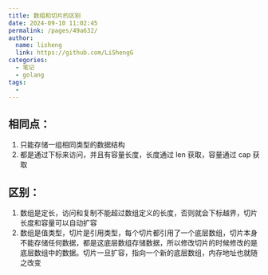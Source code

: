 ```yaml
---
title: 数组和切片的区别
date: 2024-09-10 11:02:45
permalink: /pages/49a632/
author: 
  name: lisheng
  link: https://github.com/LiShengG
categories: 
  - 笔记
  - golang
tags: 
  - 
---
```

## 相同点：
 1. 只能存储一组相同类型的数据结构
 2. 都是通过下标来访问，并且有容量长度，长度通过 len 获取，容量通过 cap 获取
   
   
## 区别：
1. 数组是定长，访问和复制不能超过数组定义的长度，否则就会下标越界，切片长度和容量可以自动扩容
2. 数组是值类型，切片是引用类型，每个切片都引用了一个底层数组，切片本身不能存储任何数据，都是这底层数组存储数据，所以修改切片的时候修改的是底层数组中的数据。切片一旦扩容，指向一个新的底层数组，内存地址也就随之改变
